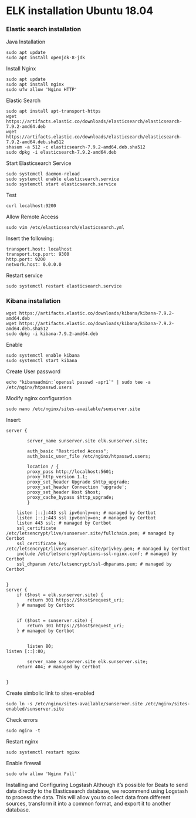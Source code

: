 # ELK installation Ubuntu 18.04

### Elastic search installation 

Java Installation
```
sudo apt update
sudo apt install openjdk-8-jdk
```
Install Nginx
```
sudo apt update
sudo apt install nginx
sudo ufw allow 'Nginx HTTP'
```

Elastic Search
```
sudo apt install apt-transport-https
wget https://artifacts.elastic.co/downloads/elasticsearch/elasticsearch-7.9.2-amd64.deb
wget https://artifacts.elastic.co/downloads/elasticsearch/elasticsearch-7.9.2-amd64.deb.sha512
shasum -a 512 -c elasticsearch-7.9.2-amd64.deb.sha512 
sudo dpkg -i elasticsearch-7.9.2-amd64.deb
```

Start Elasticsearch Service
```
sudo systemctl daemon-reload
sudo systemctl enable elasticsearch.service
sudo systemctl start elasticsearch.service
```

Test
```
curl localhost:9200
```

Allow Remote Access
```
sudo vim /etc/elasticsearch/elasticsearch.yml
```

Insert the following:
```
transport.host: localhost
transport.tcp.port: 9300
http.port: 9200
network.host: 0.0.0.0
```

Restart service
```
sudo systemctl restart elasticsearch.service
```

### Kibana installation
```
wget https://artifacts.elastic.co/downloads/kibana/kibana-7.9.2-amd64.deb
wget https://artifacts.elastic.co/downloads/kibana/kibana-7.9.2-amd64.deb.sha512
sudo dpkg -i kibana-7.9.2-amd64.deb
```

Enable
```
sudo systemctl enable kibana
sudo systemctl start kibana
```

Create User password
```
echo "kibanaadmin:`openssl passwd -apr1`" | sudo tee -a /etc/nginx/htpasswd.users
```

Modify nginx configuration
```
sudo nano /etc/nginx/sites-available/sunserver.site
```

Insert:
```
server {

        server_name sunserver.site elk.sunserver.site;

        auth_basic "Restricted Access";
        auth_basic_user_file /etc/nginx/htpasswd.users;

        location / {
        proxy_pass http://localhost:5601;
        proxy_http_version 1.1;
        proxy_set_header Upgrade $http_upgrade;
        proxy_set_header Connection 'upgrade';
        proxy_set_header Host $host;
        proxy_cache_bypass $http_upgrade;
        }

    listen [::]:443 ssl ipv6only=on; # managed by Certbot
    listen [::]:443 ssl ipv6only=on; # managed by Certbot
    listen 443 ssl; # managed by Certbot
    ssl_certificate /etc/letsencrypt/live/sunserver.site/fullchain.pem; # managed by Certbot
    ssl_certificate_key /etc/letsencrypt/live/sunserver.site/privkey.pem; # managed by Certbot
    include /etc/letsencrypt/options-ssl-nginx.conf; # managed by Certbot
    ssl_dhparam /etc/letsencrypt/ssl-dhparams.pem; # managed by Certbot


}
server {
    if ($host = elk.sunserver.site) {
        return 301 https://$host$request_uri;
    } # managed by Certbot


    if ($host = sunserver.site) {
        return 301 https://$host$request_uri;
    } # managed by Certbot


        listen 80;
listen [::]:80;

        server_name sunserver.site elk.sunserver.site;
    return 404; # managed by Certbot


}
```

Create simbolic link to sites-enabled

```
sudo ln -s /etc/nginx/sites-available/sunserver.site /etc/nginx/sites-enabled/sunserver.site
```

Check errors
```
sudo nginx -t
```

Restart nginx 
```
sudo systemctl restart nginx
```

Enable firewall
```
sudo ufw allow 'Nginx Full'
```

Installing and Configuring Logstash
Although it’s possible for Beats to send data directly to the Elasticsearch database, we recommend using Logstash to process the data. This will allow you to collect data from different sources, transform it into a common format, and export it to another database.


```

```
